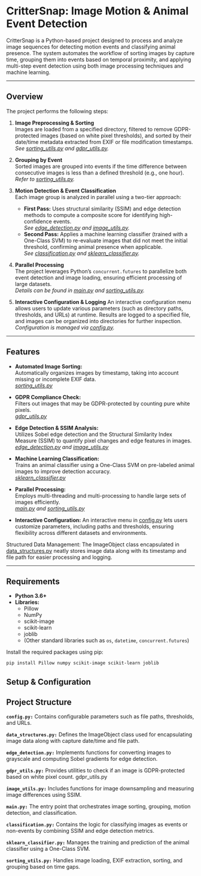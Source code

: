 # CritterSnap: Image Motion & Animal Event Detection

CritterSnap is a Python-based project designed to process and analyze image sequences for detecting motion events and classifying animal presence. The system automates the workflow of sorting images by capture time, grouping them into events based on temporal proximity, and applying multi-step event detection using both image processing techniques and machine learning.

---

## Overview

The project performs the following steps:

1. **Image Preprocessing & Sorting**  
   Images are loaded from a specified directory, filtered to remove GDPR-protected images (based on white pixel thresholds), and sorted by their date/time metadata extracted from EXIF or file modification timestamps.  
   *See [sorting_utils.py](sorting_utils.py) and [gdpr_utils.py](gdpr_utils.py).*

2. **Grouping by Event**  
   Sorted images are grouped into events if the time difference between consecutive images is less than a defined threshold (e.g., one hour).  
   *Refer to [sorting_utils.py](sorting_utils.py).*

3. **Motion Detection & Event Classification**  
   Each image group is analyzed in parallel using a two-tier approach:
   - **First Pass:** Uses structural similarity (SSIM) and edge detection methods to compute a composite score for identifying high-confidence events.  
     *See [edge_detection.py](edge_detection.py) and [image_utils.py](image_utils.py).*
   - **Second Pass:** Applies a machine learning classifier (trained with a One-Class SVM) to re-evaluate images that did not meet the initial threshold, confirming animal presence when applicable.  
     *See [classification.py](classification.py) and [sklearn_classifier.py](sklearn_classifier.py).*

4. **Parallel Processing**  
   The project leverages Python’s `concurrent.futures` to parallelize both event detection and image loading, ensuring efficient processing of large datasets.  
   *Details can be found in [main.py](main.py) and [sorting_utils.py](sorting_utils.py).*

5. **Interactive Configuration & Logging**
An interactive configuration menu allows users to update various parameters (such as directory paths, thresholds, and URLs) at runtime. Results are logged to a specified file, and images can be organized into directories for further inspection.
*Configuration is managed via [config.py](config.py).*

---

## Features

- **Automated Image Sorting:**  
  Automatically organizes images by timestamp, taking into account missing or incomplete EXIF data.  
  *[sorting_utils.py](sorting_utils.py)*

- **GDPR Compliance Check:**  
  Filters out images that may be GDPR-protected by counting pure white pixels.  
  *[gdpr_utils.py](gdpr_utils.py)*

- **Edge Detection & SSIM Analysis:**  
  Utilizes Sobel edge detection and the Structural Similarity Index Measure (SSIM) to quantify pixel changes and edge features in images.  
  *[edge_detection.py](edge_detection.py) and [image_utils.py](image_utils.py)*

- **Machine Learning Classification:**  
  Trains an animal classifier using a One-Class SVM on pre-labeled animal images to improve detection accuracy.  
  *[sklearn_classifier.py](sklearn_classifier.py)*

- **Parallel Processing:**  
  Employs multi-threading and multi-processing to handle large sets of images efficiently.  
  *[main.py](main.py) and [sorting_utils.py](sorting_utils.py)*

- **Interactive Configuration:**
   An interactive menu in [config.py](config.py) lets users customize parameters, including paths and thresholds, ensuring flexibility across different datasets and environments.

Structured Data Management:
The ImageObject class encapsulated in [data_structures.py](data_structures.py) neatly stores image data along with its timestamp and file path for easier processing and logging.

---

## Requirements

- **Python 3.6+**
- **Libraries:**  
  - Pillow  
  - NumPy  
  - scikit-image  
  - scikit-learn  
  - joblib  
  - (Other standard libraries such as `os`, `datetime`, `concurrent.futures`)

Install the required packages using pip:

```bash
pip install Pillow numpy scikit-image scikit-learn joblib
```
## Setup & Configuration


## Project Structure
**`config.py:`**
Contains configurable parameters such as file paths, thresholds, and URLs.

**`data_structures.py:`**
Defines the ImageObject class used for encapsulating image data along with capture date/time and file path.

**`edge_detection.py:`**
Implements functions for converting images to grayscale and computing Sobel gradients for edge detection.

**`gdpr_utils.py:`**
Provides utilities to check if an image is GDPR-protected based on white pixel count.
gdpr_utils.py

**`image_utils.py:`**
Includes functions for image downsampling and measuring image differences using SSIM.

**`main.py:`**
The entry point that orchestrates image sorting, grouping, motion detection, and classification.

**`classification.py:`**
Contains the logic for classifying images as events or non-events by combining SSIM and edge detection metrics.

**`sklearn_classifier.py:`**
Manages the training and prediction of the animal classifier using a One-Class SVM.

**`sorting_utils.py:`**
Handles image loading, EXIF extraction, sorting, and grouping based on time gaps.
